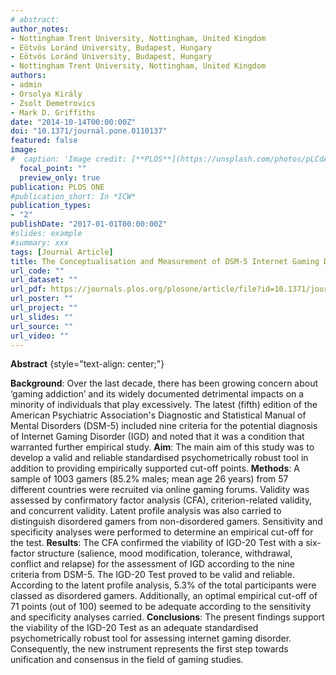```yaml
---
# abstract: 
author_notes:
- Nottingham Trent University, Nottingham, United Kingdom
- Eötvös Loránd University, Budapest, Hungary
- Eötvös Loránd University, Budapest, Hungary
- Nottingham Trent University, Nottingham, United Kingdom
authors:
- admin
- Orsolya Király
- Zsolt Demetrovics
- Mark D. Griffiths
date: "2014-10-14T00:00:00Z"
doi: "10.1371/journal.pone.0110137"
featured: false
image:
#  caption: 'Image credit: [**PLOS**](https://unsplash.com/photos/pLCdAaMFLTE)'
  focal_point: ""
  preview_only: true
publication: PLOS ONE
#publication_short: In *ICW*
publication_types:
- "2"
publishDate: "2017-01-01T00:00:00Z"
#slides: example
#summary: xxx
tags: [Journal Article]
title: The Conceptualisation and Measurement of DSM-5 Internet Gaming Disorder:The Development of the IGD-20 Test
url_code: ""
url_dataset: ""
url_pdf: https://journals.plos.org/plosone/article/file?id=10.1371/journal.pone.0110137&type=printable
url_poster: ""
url_project: ""
url_slides: ""
url_source: ""
url_video: ""
---
```

**Abstract**
{style="text-align: center;"}

**Background**: Over the last decade, there has been growing concern about ‘gaming addiction’ and its widely documented detrimental impacts on a minority of individuals that play excessively. The latest (fifth) edition of the American Psychiatric Association's Diagnostic and Statistical Manual of Mental Disorders (DSM-5) included nine criteria for the potential diagnosis of Internet Gaming Disorder (IGD) and noted that it was a condition that warranted further empirical study. **Aim**: The main aim of this study was to develop a valid and reliable standardised psychometrically robust tool in addition to providing empirically supported cut-off points. **Methods**: A sample of 1003 gamers (85.2% males; mean age 26 years) from 57 different countries were recruited via online gaming forums. Validity was assessed by confirmatory factor analysis (CFA), criterion-related validity, and concurrent validity. Latent profile analysis was also carried to distinguish disordered gamers from non-disordered gamers. Sensitivity and specificity analyses were performed to determine an empirical cut-off for the test. **Results**: The CFA confirmed the viability of IGD-20 Test with a six-factor structure (salience, mood modification, tolerance, withdrawal, conflict and relapse) for the assessment of IGD according to the nine criteria from DSM-5. The IGD-20 Test proved to be valid and reliable. According to the latent profile analysis, 5.3% of the total participants were classed as disordered gamers. Additionally, an optimal empirical cut-off of 71 points (out of 100) seemed to be adequate according to the sensitivity and specificity analyses carried. **Conclusions**: The present findings support the viability of the IGD-20 Test as an adequate standardised psychometrically robust tool for assessing internet gaming disorder. Consequently, the new instrument represents the first step towards unification and consensus in the field of gaming studies.